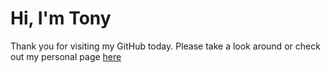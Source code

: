 # Hi, I'm Tony 

Thank you for visiting my GitHub today. Please take a look around or check out my personal page [here](https://tonyvu.vercel.app)

